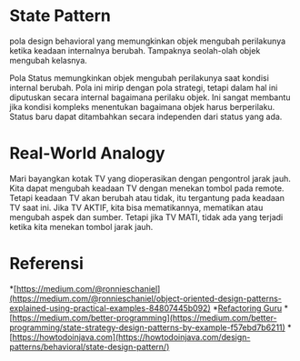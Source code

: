 # State Pattern

pola design behavioral yang memungkinkan objek mengubah perilakunya ketika keadaan internalnya berubah. Tampaknya seolah-olah objek mengubah kelasnya.

Pola Status memungkinkan objek mengubah perilakunya saat kondisi internal berubah. Pola ini mirip dengan pola strategi, tetapi dalam hal ini diputuskan secara internal bagaimana perilaku objek. Ini sangat membantu jika kondisi kompleks menentukan bagaimana objek harus berperilaku. Status baru dapat ditambahkan secara independen dari status yang ada.


#  Real-World Analogy

Mari bayangkan kotak TV yang dioperasikan dengan pengontrol jarak jauh. Kita dapat mengubah keadaan TV dengan menekan tombol pada remote. Tetapi keadaan TV akan berubah atau tidak, itu tergantung pada keadaan TV saat ini. Jika TV AKTIF, kita bisa mematikannya, mematikan atau mengubah aspek dan sumber. Tetapi jika TV MATI, tidak ada yang terjadi ketika kita menekan tombol jarak jauh.


# Referensi

*[https://medium.com/@ronnieschaniel](https://medium.com/@ronnieschaniel/object-oriented-design-patterns-explained-using-practical-examples-84807445b092)
*[Refactoring Guru](https://refactoring.guru/design-patterns/state)
*[https://medium.com/better-programming](https://medium.com/better-programming/state-strategy-design-patterns-by-example-f57ebd7b6211)
*[https://howtodoinjava.com](https://howtodoinjava.com/design-patterns/behavioral/state-design-pattern/)
